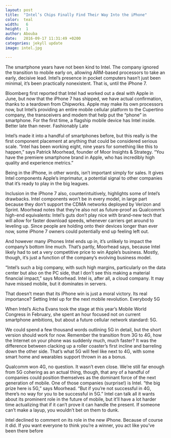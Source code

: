 ```yaml
---
layout: post
title:  "Intel’s Chips Finally Find Their Way Into the iPhone"
color:  teal
width:   6
height:  1
author: Abouba
date:   2016-09-17 11:31:49 +0200
categories: jekyll update
image: intel.jpg

---
```




The smartphone years have not been kind to Intel. The company ignored the transition to mobile early on, allowing ARM-based processors to take an early, decisive lead. Intel’s presence in pocket computers hasn’t just been minimal, it’s been practically nonexistent. That is, until the iPhone 7.

Bloomberg first reported that Intel had worked out a deal with Apple in June, but now that the iPhone 7 has shipped, we have actual confirmation, thanks to a teardown from Chipworks. Apple may make its own processors now, but Intel’s providing an entire mobile cellular platform to the Cupertino company, the transceivers and modem that help put the “phone” in smartphone. For the first time, a flagship mobile device has Intel inside. Better late than never.
Fashionably Late

Intel’s made it into a handful of smartphones before, but this really is the first component placement at anything that could be considered serious scale. “Intel has been working eight, nine years for something like this to happen,” says Patrick Moorhead, founder of Moor Insights & Strategy. “You have the premiere smartphone brand in Apple, who has incredibly high quality and experience metrics.”

Being in the iPhone, in other words, isn’t important simply for sales. It gives Intel components Apple’s imprimatur, a potential signal to other companies that it’s ready to play in the big leagues.

Inclusion in the iPhone 7 also, counterintuitively, highlights some of Intel’s drawbacks. Intel components won’t be in every model, in large part because they don’t support the CDMA networks deployed by Verizon and Sprint. Moorhead notes that they’re also not as future-proof as Qualcomm’s high-end equivalents: Intel’s guts don’t play nice with brand-new tech that will allow for faster download speeds, whenever carriers get around to leveling up. Since people are holding onto their devices longer than ever now, some iPhone 7 owners could potentially end up feeling left out.

And however many iPhones Intel ends up in, it’s unlikely to impact the company’s bottom line much. That’s partly, Moorhead says, because Intel likely had to set a very competitive price to win Apple’s business. Mostly, though, it’s just a function of the company’s evolving business model.

“Intel’s such a big company, with such high margins, particularly on the data center but also on the PC side, that I don’t see this making a material financial impact,” says Moorhead. Intel is, after all, a cloud company. It may have missed mobile, but it dominates in servers.

That doesn’t mean that its iPhone win is just a moral victory. Its real importance? Setting Intel up for the next mobile revolution.
Everybody 5G

When Intel’s Aicha Evans took the stage at this year’s Mobile World Congress in February, she spent an hour focused not on current smartphone ambitions, but about a future cellular network standard: 5G.

We could spend a few thousand words outlining 5G in detail, but the short version should work for now. Remember the transition from 3G to 4G, how the Internet on your phone was suddenly much, much faster? It was the difference between clacking up a roller coaster’s first incline and barreling down the other side. That’s what 5G will feel like next to 4G, with some smart home and wearables support thrown in as a bonus.

Qualcomm won 4G, no question. It wasn’t even close. We’re still far enough from 5G cohering as an actual thing, though, that any of a handful of companies could position themselves as the dominant force of the next generation of mobile. One of those companies (surprise!) is Intel. “the big prize here is 5G,” says Moorhead. “But if you’re not successful in 4G, there’s no way for you to be successful in 5G.” Intel can talk all it wants about its prominent role in the future of mobile, but it’ll have a lot harder time actualizing that if it can’t prove it can handle the present. If someone can’t make a layup, you wouldn’t bet on them to dunk.

Intel declined to comment on its role in the new iPhone. Because of course it did. If you want everyone to think you’re a winner, you act like you’ve been there before

